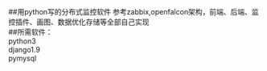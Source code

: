##用python写的分布式监控软件 参考zabbix,openfalcon架构，前端、后端、监控插件、画图、数据优化存储等全部自己实现
<br>
##所需软件：<br>
python3<br>
django1.9<br>
pymysql<br>

